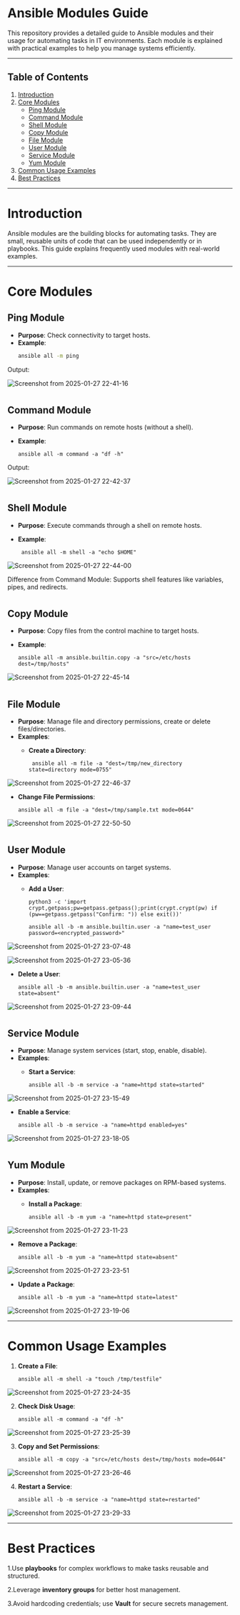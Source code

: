 # Ansible Modules Guide

This repository provides a detailed guide to Ansible modules and their usage for automating tasks in IT environments. Each module is explained with practical examples to help you manage systems efficiently.

---

## Table of Contents
1. [Introduction](#introduction)
2. [Core Modules](#core-modules)
    - [Ping Module](#ping-module)
    - [Command Module](#command-module)
    - [Shell Module](#shell-module)
    - [Copy Module](#copy-module)
    - [File Module](#file-module)
    - [User Module](#user-module)
    - [Service Module](#service-module)
    - [Yum Module](#yum-module)
3. [Common Usage Examples](#common-usage-examples)
4. [Best Practices](#best-practices)

---

# Introduction

Ansible modules are the building blocks for automating tasks. They are small, reusable units of code that can be used independently or in playbooks. This guide explains frequently used modules with real-world examples.

---

# Core Modules

## Ping Module
- **Purpose**: Check connectivity to target hosts.
- **Example**:
   ```bash
   ansible all -m ping

Output:

![Screenshot from 2025-01-27 22-41-16](https://github.com/user-attachments/assets/a5f623b3-45c9-4018-a2e7-8b77bdc476de)


#
## Command Module

- **Purpose**: Run commands on remote hosts (without a shell).
- **Example**:

      ansible all -m command -a "df -h"

Output:

![Screenshot from 2025-01-27 22-42-37](https://github.com/user-attachments/assets/6f9867cb-7640-4df4-a4e3-c9af1e2c23b7)



#
## Shell Module
- **Purpose**: Execute commands through a shell on remote hosts.
- **Example**:
 
       ansible all -m shell -a "echo $HOME"

![Screenshot from 2025-01-27 22-44-00](https://github.com/user-attachments/assets/5d64eff1-cfc1-4704-934a-06096e0692b5)


Difference from Command Module: Supports shell features like variables, pipes, and redirects.


#
## Copy Module
- **Purpose**: Copy files from the control machine to target hosts.
- **Example**:

      ansible all -m ansible.builtin.copy -a "src=/etc/hosts dest=/tmp/hosts"

![Screenshot from 2025-01-27 22-45-14](https://github.com/user-attachments/assets/9bc833c5-b9d5-4b37-87da-320e88b5dc52)


#
## File Module
- **Purpose**: Manage file and directory permissions, create or delete files/directories.
- **Examples**:
   - **Create a Directory**:

          ansible all -m file -a "dest=/tmp/new_directory state=directory mode=0755"

![Screenshot from 2025-01-27 22-46-37](https://github.com/user-attachments/assets/6101feaa-ee2d-4e87-a208-7c52c33f4579)

   - **Change File Permissions**:
    
         ansible all -m file -a "dest=/tmp/sample.txt mode=0644"

![Screenshot from 2025-01-27 22-50-50](https://github.com/user-attachments/assets/ec4e70ee-9d98-490e-bbe7-e80b74d23155)


#
## User Module
- **Purpose**: Manage user accounts on target systems.
- **Examples**:
  - **Add a User**:

        python3 -c 'import crypt,getpass;pw=getpass.getpass();print(crypt.crypt(pw) if (pw==getpass.getpass("Confirm: ")) else exit())'

        ansible all -b -m ansible.builtin.user -a "name=test_user password=<encrypted_password>"

![Screenshot from 2025-01-27 23-07-48](https://github.com/user-attachments/assets/a13653c8-34d4-4d1e-a6a4-d4c33e044ab5)

![Screenshot from 2025-01-27 23-05-36](https://github.com/user-attachments/assets/2a959811-2979-4ec9-8987-54a6460df261)


  - **Delete a User**:

        ansible all -b -m ansible.builtin.user -a "name=test_user state=absent"

![Screenshot from 2025-01-27 23-09-44](https://github.com/user-attachments/assets/3cc4b720-3248-4a61-ac72-2ba897d06dd3)


#
## Service Module
- **Purpose**: Manage system services (start, stop, enable, disable).
- **Examples**:
  - **Start a Service**:

        ansible all -b -m service -a "name=httpd state=started"

![Screenshot from 2025-01-27 23-15-49](https://github.com/user-attachments/assets/10c3ba50-ee53-43e7-afc1-c95ac38fd94d)

  - **Enable a Service**:

        ansible all -b -m service -a "name=httpd enabled=yes"

![Screenshot from 2025-01-27 23-18-05](https://github.com/user-attachments/assets/80923292-9295-40b1-91c2-15bbe3ff76f9)


#
## Yum Module
- **Purpose**: Install, update, or remove packages on RPM-based systems.
- **Examples**:
  - **Install a Package**:

        ansible all -b -m yum -a "name=httpd state=present"

![Screenshot from 2025-01-27 23-11-23](https://github.com/user-attachments/assets/c9c8823d-d07b-4c34-8ee8-efd430e63194)


  - **Remove a Package**:

        ansible all -b -m yum -a "name=httpd state=absent"

![Screenshot from 2025-01-27 23-23-51](https://github.com/user-attachments/assets/7c4da9d0-2ba1-47e4-b962-aca98e984232)

    
  - **Update a Package**:

        ansible all -b -m yum -a "name=httpd state=latest"

![Screenshot from 2025-01-27 23-19-06](https://github.com/user-attachments/assets/1382acf1-70aa-48f8-9c6f-5434d6988d79)


---

# Common Usage Examples
1. **Create a File**:

       ansible all -m shell -a "touch /tmp/testfile"

![Screenshot from 2025-01-27 23-24-35](https://github.com/user-attachments/assets/d343c43f-41ec-4fae-a3c5-57e2d3722f2f)


2. **Check Disk Usage**:

       ansible all -m command -a "df -h"

![Screenshot from 2025-01-27 23-25-39](https://github.com/user-attachments/assets/c83eea5b-946b-47f0-9375-b351f3e7bfe0)


3. **Copy and Set Permissions**:

       ansible all -m copy -a "src=/etc/hosts dest=/tmp/hosts mode=0644"

![Screenshot from 2025-01-27 23-26-46](https://github.com/user-attachments/assets/b44d9159-48fa-4d31-9e13-5c41d8bd7c59)


4. **Restart a Service**:

       ansible all -b -m service -a "name=httpd state=restarted"

![Screenshot from 2025-01-27 23-29-33](https://github.com/user-attachments/assets/9ff11d9d-b01c-4c41-8070-24a0b72ed2ef)


---

# Best Practices

1.Use **playbooks** for complex workflows to make tasks reusable and structured.

2.Leverage **inventory groups** for better host management.

3.Avoid hardcoding credentials; use **Vault** for secure secrets management.
